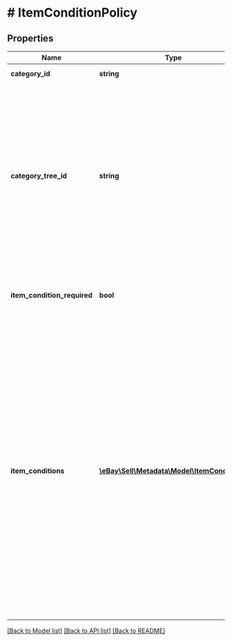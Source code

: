 # # ItemConditionPolicy

## Properties

Name | Type | Description | Notes
------------ | ------------- | ------------- | -------------
**category_id** | **string** | The category ID to which the item-condition policy applies. | [optional]
**category_tree_id** | **string** | A value that indicates the root node of the category tree used for the response set. Each marketplace is based on a category tree whose root node is indicated by this unique category ID value. All category policy information returned by this call pertains to the categories included below this root node of the tree.    &lt;br&gt;&lt;br&gt;A &lt;i&gt;category tree&lt;/i&gt; is a hierarchical framework of eBay categories that begins at the root node of the tree and extends to include all the child nodes in the tree. Each child node in the tree is an eBay category that is represented by a unique &lt;b&gt;categoryId&lt;/b&gt; value. Within a category tree, the root node has no parent node and &lt;i&gt;leaf nodes&lt;/i&gt; are nodes that have no child nodes. | [optional]
**item_condition_required** | **bool** | This flag denotes whether or not you must list the item condition in a listing for the specified category. If set to &lt;code&gt;true&lt;/code&gt;, you must specify an item condition for the associated category. | [optional]
**item_conditions** | [**\eBay\Sell\Metadata\Model\ItemCondition[]**](ItemCondition.md) | The item-condition values allowed in the category.&lt;br&gt;&lt;br&gt;&lt;span class&#x3D;\&quot;tablenote\&quot;&gt;&lt;b&gt;Note:&lt;/b&gt; The ‘Seller Refurbished’ item condition (condition ID 2500) has been replaced by the &#39;Excellent - Refurbished&#39;, &#39;Very Good - Refurbished&#39;, and &#39;Good - Refurbished&#39; item conditions in a select number of eBay marketplaces and categories. See the &lt;a href&#x3D;\&quot;/api-docs/sell/static/metadata/condition-id-values.html#Category \&quot; target&#x3D;\&quot;_blank \&quot;&gt; eBay Refurbished Program - Category and marketplace support&lt;/a&gt; topic for more details.&lt;br/&gt;&lt;br/&gt;Similar to the ‘Certified Refurbished’ item condition (condition ID 2000), a seller’s OAuth user token will have to be used instead of an OAuth application token, since each seller must  go through an application and qualification process before using any of these new refurbished item conditions in supported categories. If a seller is not qualified to use the new refurbished item conditions, these item condition values will not be returned by &lt;b&gt;getItemConditionPolicies&lt;/b&gt;.&lt;/span&gt; | [optional]

[[Back to Model list]](../../README.md#models) [[Back to API list]](../../README.md#endpoints) [[Back to README]](../../README.md)
